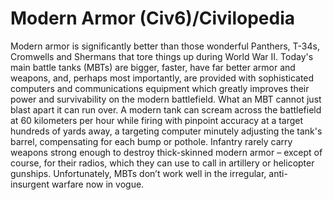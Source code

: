 # Modern Armor (Civ6)/Civilopedia

Modern armor is significantly better than those wonderful Panthers, T-34s, Cromwells and Shermans that tore things up during World War II. Today's main battle tanks (MBTs) are bigger, faster, have far better armor and weapons, and, perhaps most importantly, are provided with sophisticated computers and communications equipment which greatly improves their power and survivability on the modern battlefield. What an MBT cannot just blast apart it can run over. A modern tank can scream across the battlefield at 60 kilometers per hour while firing with pinpoint accuracy at a target hundreds of yards away, a targeting computer minutely adjusting the tank's barrel, compensating for each bump or pothole. Infantry rarely carry weapons strong enough to destroy thick-skinned modern armor – except of course, for their radios, which they can use to call in artillery or helicopter gunships. Unfortunately, MBTs don’t work well in the irregular, anti-insurgent warfare now in vogue.